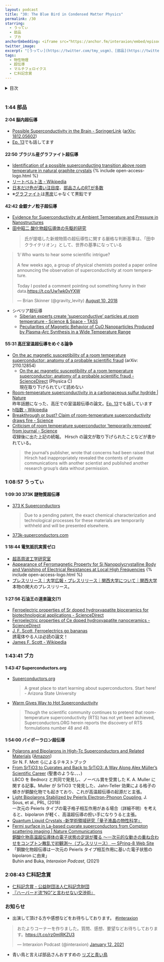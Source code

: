 ```yaml
---
layout: podcast
title: "30: The Blue Bird in Condensed Matter Physics"
permalink: /30
starring:
  - うってぃ
  - 部品
  - ブカ
anchorEmbedding: <iframe src="https://anchor.fm/interaxion/embed/episodes/30-The-Blue-Bird-in-Condensed-Matter-Physics-e1amka6" height="102px" width="500px" frameborder="0" scrolling="no"></iframe>
twitter_image:
excerpt: "[うってぃ](https://twitter.com/tmy_usgm)、[部品](https://twitter.com/tjmlab)、[ブカ](https://twitter.com/elmizbuka)の3人でやばい論文、仁科記念賞について話しました。"
tags:
  - 物性物理
  - 超伝導
  - マルチフェロイクス
  - 仁科記念賞
---
```


<details>
<!-- https://github.com/gettalong/kramdown/issues/155#issuecomment-339793629 -->
<summary markdown='span'>目次</summary>
<nav>
  * this unordered seed list will be replaced by toc as unordered list
  {:toc}
<!-- https://stackoverflow.com/a/38419441/11480802 -->
</nav>
</details>
<br>

### 1:44 部品

#### 2:04 脳内超伝導

- [Possible Superconductivity in the Brain - SpringerLink](https://link.springer.com/article/10.1007/s10948-018-4965-4) ([arXiv: 1812.05602](https://arxiv.org/abs/1812.05602))
- [Ep. 13](https://interaxion-podcast.github.io/13)でも話してます

#### 22:50 ブラジル産グラファイト超伝導

- [Identification of a possible superconducting transition above room temperature in natural graphite crystals](https://iopscience.iop.org/article/10.1088/1367-2630/18/11/113041) {% include open-access-logo.html %}
- [リートベルト法 - Wikipedia](https://ja.wikipedia.org/wiki/%E3%83%AA%E3%83%BC%E3%83%88%E3%83%99%E3%83%AB%E3%83%88%E6%B3%95)
- [日本だけ色が濃い注目度](https://iop.altmetric.com/details/9150818)、[部品さんのRTが多数](https://iop.altmetric.com/details/9150818/twitter)
- ※[グラファイト](https://ja.wikipedia.org/wiki/%E3%82%B0%E3%83%A9%E3%83%95%E3%82%A1%E3%82%A4%E3%83%88)は[黒炭](https://ja.wikipedia.org/wiki/%E9%BB%92%E7%82%AD)じゃなくて黒鉛です

#### 42:42 金銀ナノ粒子超伝導

- [Evidence for Superconductivity at Ambient Temperature and Pressure in Nanostructures](https://arxiv.org/abs/1807.08572)
- [田中昭二 酸化物超伝導体の先駆的研究](https://dbnst.nii.ac.jp/pro/detail/3104)  
  >氏が提唱した新規物質の超伝導性に関する厳格な判断基準は、「田中クライテリオン」として、世界の基準になっている

<blockquote class="twitter-tweet tw-align-center"><p lang="en" dir="ltr">1/ Who wants to hear some scientific intrigue?<br><br>A few weeks ago, a group of physical chemists posted a paper online announcing the observation of superconductivity at room temperature.<br><br>Today I posted a comment pointing out something funny in their data.<a href="https://t.co/Uw1wk0vYXW">https://t.co/Uw1wk0vYXW</a></p>&mdash; Brian Skinner (@gravity_levity) <a href="https://twitter.com/gravity_levity/status/1027717419400392705?ref_src=twsrc%5Etfw">August 10, 2018</a>
</blockquote> <script async src="https://platform.twitter.com/widgets.js" charset="utf-8"></script>

- シベリア超伝導
  - [Siberian experts create ‘superconductive’ particles at room temperature - Science & Space - TASS](https://tass.com/science/980699)
  - [Peculiarities of Magnetic Behavior of CuO Nanoparticles Produced by Plasma-Arc Synthesis in a Wide Temperature Range](https://link.springer.com/article/10.1007/s10948-017-4311-2)

#### 55:31 高圧室温超伝導をめぐる論争

- [On the ac magnetic susceptibility of a room temperature superconductor: anatomy of a probable scientific fraud](https://arxiv.org/abs/2110.12854) (arXiv: 2110.12854)  
  - [On the ac magnetic susceptibility of a room temperature superconductor: anatomy of a probable scientific fraud - ScienceDirect](https://www.sciencedirect.com/science/article/pii/S0921453421001477) (Physica C)  
    現在取り下げられていて読めない
- [Room-temperature superconductivity in a carbonaceous sulfur hydride | Nature](https://www.nature.com/articles/s41586-020-2801-z)  
  昨年話題になった、高圧での室温超伝導の論文。[Ep. 13](https://interaxion-podcast.github.io/13)でも話しています
- [h指数 - Wikipedia](https://ja.wikipedia.org/wiki/H%E6%8C%87%E6%95%B0)
- [Breakthrough or bust? Claim of room-temperature superconductivity draws fire - Science](https://www.science.org/content/article/breakthrough-or-bust-claim-room-temperature-superconductivity-draws-fire)
- [Criticism of room temperature superconductor ‘temporarily removed’ from journal - Science](https://www.science.org/content/article/criticism-room-temperature-superconductor-temporarily-removed-journal)  
  収録後に出た上記の続報。 Hirsch の論文が取り下げられたことなどが書かれている。  
  >the journal’s publisher, wrote that concerns had been raised that Hirsch had inappropriately revealed the contents of private communications with another scientist and published another research group’s data without permission.

### 1:08:57 うってぃ

#### 1:09:30 373K 謎物質超伝導

- [373 K Superconductors](https://arxiv.org/abs/1603.01482)  
  >Due to a pending patent, the exact chemical characterization and technological processes for these materials are temporarily withheld and will be presented elsewhere.
- [373k-superconductors.com](https://www.373k-superconductors.com/)

#### 1:18:44 電気抵抗実質ゼロ

- [超高周波工学研究室](http://www.microwave.densi.kansai-u.ac.jp/)
- [Appearance of Ferromagnetic Property for Si Nanopolycrystalline Body and Vanishing of Electrical Resistances at Local High Frequencies](https://www.hindawi.com/journals/jnm/2018/9260280/) {% include open-access-logo.html %}
- [プレスリリース｜大学広報・プレスリリース｜関西大学について｜関西大学](https://www.kansai-u.ac.jp/ja/about/pr/press_release/)  
  本物の関大のプレスリリース。

#### 1:27:56 石油王の道楽論文(?)

- [Ferroelectric properties of Sr doped hydroxyapatite bioceramics for biotechnological applications - ScienceDirect](https://www.sciencedirect.com/science/article/abs/pii/S0925838816323210)
- [Ferroelectric properties of Ce doped hydroxyapatite nanoceramics - ScienceDirect](https://www.sciencedirect.com/science/article/abs/pii/S0925838816316346)
- [J. F. Scott, Ferroelectrics go bananas](https://iopscience.iop.org/article/10.1088/0953-8984/20/02/021001)  
  誘電体やる人は必読の論文！
- [James F. Scott - Wikipedia](https://en.wikipedia.org/wiki/James_F._Scott)

### 1:43:41 ブカ

#### 1:43:47 Superconductors.org

- [Superconductors.org](http://www.superconductors.org/)  
  >A great place to start learning about superconductors. Start here! - Arizona State University
- [Warm Gives Way to Hot Superconductivity](http://www.superconductors.org/216C209C.htm)  
  >Though the scientific community continues to pretend that room-temperature superconductivity (RTS) has not yet been achieved, Superconductors.ORG herein reports the discovery of RTS formulations number 48 and 49.

#### 1:54:00 バイポーラロン超伝導

- [Polarons and Bipolarons in High-Tc Superconductors and Related Materials](https://www.cambridge.org/core/books/polarons-and-bipolarons-in-hightc-superconductors-and-related-materials/4FD5FEB7E8395F80D39023F9EA4B511E) ([Amazon](https://amzn.to/3DHKGjk))  
  Sir N. F. Mott らによるテキストブック
- [From SrTiO3 to Cuprates and Back to SrTiO3: A Way Along Alex Müller’s Scientific Career](https://www.mdpi.com/2410-3896/6/1/2) (聖書のような、、、)  
  LBCO を Bednorz と共同で発見し、ノーベル賞を受賞した K. A. Muller に関する記事。Muller が SrTiO3 で発見した、Jahn-Teller 効果による格子の傾きが銅酸化物でも起きており、これが高温超伝導の起源だと主張。
- [Light Bipolarons Stabilized by Peierls Electron-Phonon Coupling](https://journals.aps.org/prl/abstract/10.1103/PhysRevLett.121.247001), J. Sous, et al., PRL, (2018)  
  一次元の Peierls タイプの電子格子相互作用がある場合（詳細不明）を考えると、bipolaron が軽く、高温超伝導の担い手になりうると主張。
- [Quantum Liquid Crystals -新学術領域研究「量子液晶の物性科学」](http://qlc.jp/overview/)
- [Fermi surface in La-based cuprate superconductors from Compton scattering imaging | Nature Communications](https://www.nature.com/articles/s41467-021-22229-6)  
  [銅酸化物高温超伝導体の電子状態の定説が覆る ～一次元的な動きの重ね合わせをコンプトン散乱で初観測～（プレスリリース） — SPring-8 Web Site](http://www.spring8.or.jp/ja/news_publications/press_release/2021/210413_2/)
- 「銅酸化物超伝導は一次元の Peierls タイプ相互作用に基いた電子状態の bipolaron に由来」  
  Buhin and Buka, *Interaxion Podcast*, (2021)

### 2:08:43 仁科記念賞

- [仁科記念賞 - 公益財団法人仁科記念財団](https://www.nishina-mf.or.jp/project/kinen/)
- [『ハーバード流“NO”と言わせない交渉術』](https://amzn.to/3DSy7S4)

### お知らせ

- 出演して頂ける方や感想などをお待ちしております。 [#interaxion](https://twitter.com/hashtag/interaxion)

<blockquote class="twitter-tweet tw-align-center"><p lang="ja" dir="ltr">おたよりコーナーを作りました。質問、感想、要望などお待ちしております。<a href="https://t.co/rz0mlRKZU3">https://t.co/rz0mlRKZU3</a></p>— Interaxion Podcast (@interaxion) <a href="https://twitter.com/interaxion/status/1348936492488421378?ref_src=twsrc%5Etfw">January 12, 2021</a>
</blockquote> <script async src="https://platform.twitter.com/widgets.js" charset="utf-8"></script>

- 青い鳥と言えば部品さんおすすめの [リズと青い鳥](https://amzn.to/3HIVrEp)

